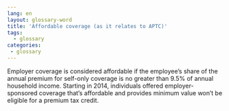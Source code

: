 ```yaml
---
lang: en
layout: glossary-word
title: 'Affordable coverage (as it relates to APTC)'
tags:
  - glossary
categories:
 - glossary
---
```

Employer coverage is considered affordable if the employee’s share of the annual premium for self-only coverage is no greater than 9.5% of annual household income. Starting in 2014, individuals offered employer-sponsored coverage that’s affordable and provides minimum value won’t be eligible for a premium tax credit.
